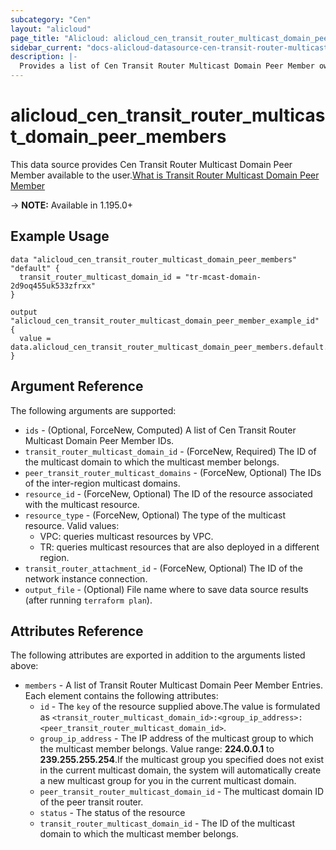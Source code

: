 ```yaml
---
subcategory: "Cen"
layout: "alicloud"
page_title: "Alicloud: alicloud_cen_transit_router_multicast_domain_peer_members"
sidebar_current: "docs-alicloud-datasource-cen-transit-router-multicast-domain-peer-members"
description: |-
  Provides a list of Cen Transit Router Multicast Domain Peer Member owned by an Alibaba Cloud account.
---
```


# alicloud_cen_transit_router_multicast_domain_peer_members

This data source provides Cen Transit Router Multicast Domain Peer Member available to the user.[What is Transit Router Multicast Domain Peer Member](https://www.alibabacloud.com/help/en/cloud-enterprise-network/latest/api-doc-cbn-2017-09-12-api-doc-registertransitroutermulticastgroupmembers)

-> **NOTE:** Available in 1.195.0+

## Example Usage

```
data "alicloud_cen_transit_router_multicast_domain_peer_members" "default" {
  transit_router_multicast_domain_id = "tr-mcast-domain-2d9oq455uk533zfrxx"
}

output "alicloud_cen_transit_router_multicast_domain_peer_member_example_id" {
  value = data.alicloud_cen_transit_router_multicast_domain_peer_members.default.members.0.id
}
```

## Argument Reference

The following arguments are supported:
* `ids` - (Optional, ForceNew, Computed) A list of Cen Transit Router Multicast Domain Peer Member IDs.
* `transit_router_multicast_domain_id` - (ForceNew, Required) The ID of the multicast domain to which the multicast member belongs.
* `peer_transit_router_multicast_domains` - (ForceNew, Optional) The IDs of the inter-region multicast domains.
* `resource_id` - (ForceNew, Optional) The ID of the resource associated with the multicast resource.
* `resource_type` - (ForceNew, Optional) The type of the multicast resource. Valid values:
  * VPC: queries multicast resources by VPC.
  * TR: queries multicast resources that are also deployed in a different region.
* `transit_router_attachment_id` - (ForceNew, Optional) The ID of the network instance connection.
* `output_file` - (Optional) File name where to save data source results (after running `terraform plan`).


## Attributes Reference

The following attributes are exported in addition to the arguments listed above:
* `members` - A list of Transit Router Multicast Domain Peer Member Entries. Each element contains the following attributes:
    * `id` - The `key` of the resource supplied above.The value is formulated as `<transit_router_multicast_domain_id>:<group_ip_address>:<peer_transit_router_multicast_domain_id>`.
    * `group_ip_address` - The IP address of the multicast group to which the multicast member belongs. Value range: **224.0.0.1** to **239.255.255.254**.If the multicast group you specified does not exist in the current multicast domain, the system will automatically create a new multicast group for you in the current multicast domain.
    * `peer_transit_router_multicast_domain_id` - The multicast domain ID of the peer transit router.
    * `status` - The status of the resource
    * `transit_router_multicast_domain_id` - The ID of the multicast domain to which the multicast member belongs.
